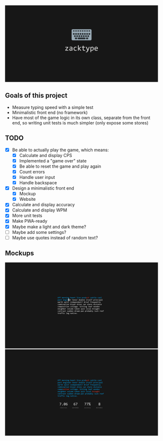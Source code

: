 [![zacktype](public/social-preview.png)](https://zacktype.skayo.dev)

## Goals of this project

- Measure typing speed with a simple test
- Minimalistic front end (no framework)
- Have most of the game logic in its own class, separate from the front end, so writing unit tests is much simpler (only expose some stores)

## TODO

- [X] Be able to actually play the game, which means:
  - [X] Calculate and display CPS
  - [X] Implemented a "game over" state
  - [X] Be able to reset the game and play again
  - [X] Count errors
  - [X] Handle user input
  - [X] Handle backspace
- [X] Design a minimalistic front end
  - [X] Mockup
  - [X] Website
- [X] Calculate and display accuracy
- [X] Calculate and display WPM
- [X] More unit tests
- [X] Make PWA-ready
- [X] Maybe make a light and dark theme?
- [ ] Maybe add some settings?
- [ ] Maybe use quotes instead of random text?

## Mockups

![Start View](assets/StartView.png)
![Game Over View](assets/GameOverView.png)
